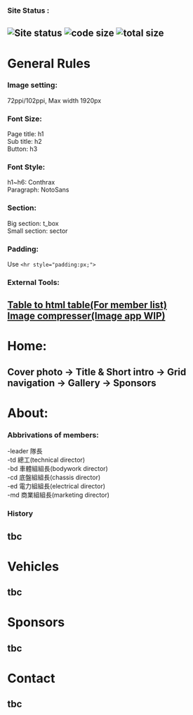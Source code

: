 ### Site Status :
![Site status](https://img.shields.io/website?color=%23a31f34&style=flat-square&url=https%3A%2F%2Fncku-formula-racing.github.io%2F) ![code size](https://img.shields.io/github/languages/code-size/ncku-formula-racing/ncku-formula-racing.github.io?color=%23a31f34&style=flat-square) ![total size](https://img.shields.io/github/repo-size/ncku-formula-racing/ncku-formula-racing.github.io?color=%23a31f34&style=flat-square)  
---
# General Rules  
### Image setting:  
72ppi/102ppi, Max width 1920px
### Font Size:  
Page title: h1  
Sub title: h2  
Button: h3
### Font Style:  
h1~h6: Conthrax  
Paragraph: NotoSans  
### Section:  
Big section: t_box  
Small section: sector  
### Padding:  
Use `<hr style="padding:px;">`  
### External Tools:  
[Table to html table(For member list)](https://tableconvert.com/excel-to-html)  
[Image compresser(Image app WIP)](https://compressjpeg.com/)  
---  
# Home:  
Cover photo -> Title & Short intro -> Grid navigation -> Gallery -> Sponsors  
---  
# About:  
### Abbrivations of members:  
-leader 隊長  
-td 總工(technical director)  
-bd 車體組組長(bodywork director)  
-cd 底盤組組長(chassis director)  
-ed 電力組組長(electrical director)  
-md 商業組組長(marketing director)  
### History
tbc  
---
# Vehicles
tbc
---  
# Sponsors  
tbc
---  
# Contact
tbc
---  
